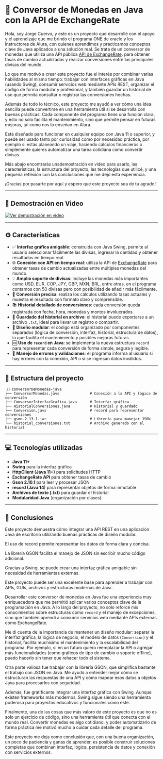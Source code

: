# 💱 Conversor de Monedas en Java con la API de ExchangeRate

Hola, soy Jorge Cuervo, y este es un proyecto que desarrollé con el apoyo y el aprendizaje que me brindo el programa ONE de oracle y los instructores de Alura, con quienes aprendimos y practicamos conceptos clave de Java aplicados a una solución real. Se trata de un conversor de monedas que utiliza una API pública [API de ExchangeRate](https://www.exchangerate-api.com/). para obtener tasas de cambio actualizadas y realizar conversiones entre las principales divisas del mundo.

Lo que me motivó a crear este proyecto fue el interés por combinar varias habilidades al mismo tiempo: trabajar con interfaces gráficas en Java (usando Swing), consumir servicios web mediante APIs REST, organizar el código de forma modular y profesional, y también guardar un historial de uso que permita consultar o registrar las conversiones hechas.

Además de todo lo técnico, este proyecto me ayudó a ver cómo una idea sencilla puede convertirse en una herramienta útil si se desarrolla con buenas prácticas. Cada componente del programa tiene una función clara, y esto no solo facilita el mantenimiento, sino que permite pensar en futuras mejoras, tal como nos lo enseñan en Alura.

Está diseñado para funcionar en cualquier equipo con Java 11 o superior, y puede ser usado tanto por curiosidad como por necesidad práctica, por ejemplo si estás planeando un viaje, haciendo cálculos financieros o simplemente quieres automatizar una tarea cotidiana como convertir divisas.

Más abajo encontrarás unademostración en video para usarlo, las características, la estructura del proyecto, las tecnologías que utilicé, y una pequeña reflexión con las conclusiones que me dejó esta experiencia.

¡Gracias por pasarte por aquí y espero que este proyecto sea de tu agrado!

-------------------------------------------------
## 🎥 Demostración en Video

[![Ver demostración en video](43144ba1-7b9a-4cb0-bbec-ea600dc0a126.png)](https://somup.com/cTifoNLNBK)



-------------------------------------------------

## ⚙️ Características

- ✅ **Interfaz gráfica amigable**: construida con Java Swing, permite al usuario seleccionar fácilmente las divisas, ingresar la cantidad y obtener resultados en tiempo real.
- 🌐 **Conexión con API en tiempo real**: utiliza la API de [ExchangeRate](https://www.exchangerate-api.com/) para obtener tasas de cambio actualizadas entre múltiples monedas del mundo.
- 💡 **Amplio soporte de divisas**: incluye las monedas más importantes como USD, EUR, COP, JPY, GBP, MXN, BRL, entre otras. en el programa contamos con 50 divisas pero con posibilidad de añadir más fácilmente.
- 🧠 **Conversión precisa**: realiza los cálculos utilizando tasas actuales y muestra el resultado con formato claro y comprensible.
- 📚 **Historial detallado de conversiones**: cada conversión queda registrada con fecha, hora, monedas y montos involucrados.
- 💾 **Guardado del historial en archivo**: el historial puede exportarse a un archivo `.txt`, ideal para llevar un registro o compartir.
- 🧩 **Diseño modular**: el código está organizado por componentes separados (lógica de conversión, interfaz, historial, estructura de datos), lo que facilita el mantenimiento y posibles mejoras futuras.
- 🆕 **Uso de `record` en Java**: se implementa la nueva estructura `record` para representar cada conversión de forma simple, segura y legible.
- 🚫 **Manejo de errores y validaciones**: el programa informa al usuario si hay errores con la conexión, API o si se ingresan datos inválidos.


----------------------------------------------
## 🧩 Estructura del proyecto

```
 📂 conversorDeMonedas-java
├── ConversorMonedas.java              # Conexión a la API y lógica de conversión
├── ConversorInterfazGrafica.java      # Interfaz gráfica
├── HistorialConversiones.java         # Historial y guardado
├── Conversion.java                    # record para representar conversiones
├── gson-2.13.1.jar                    # Librería para manejar JSON
└── historial_conversiones.txt         # Archivo generado con el historial
```
----------------------------------------------
## 💻 Tecnologías utilizadas

- **Java 11+**
- **Swing** para la interfaz gráfica
- **HttpClient (Java 11+)** para solicitudes HTTP
- **ExchangeRate API** para obtener tasas de cambio
- **Gson 2.10.1** para leer y procesar JSON
- **record (Java 14)** para representar objetos de forma inmutable
- **Archivos de texto (.txt)** para guardar el historial
- **Modularidad Java** (organización por clases)
-----------------------------------------------

## 📄 Conclusiones

Este proyecto demuestra cómo integrar una API REST en una aplicación Java de escritorio utilizando buenas prácticas de diseño modular.

El uso de record permite representar los datos de forma clara y concisa.

La librería GSON facilita el manejo de JSON sin escribir mucho código adicional.

Gracias a Swing, se puede crear una interfaz gráfica amigable sin necesidad de herramientas externas.

Este proyecto puede ser una excelente base para aprender a trabajar con APIs, GUIs, archivos y estructuras modernas de Java.

Desarrollar este conversor de monedas en Java fue una experiencia muy enriquecedora que me permitió aplicar varios conceptos clave de la programación en Java. A lo largo del proyecto, no solo reforcé mis conocimientos sobre estructuras como `record` y el manejo de excepciones, sino que también aprendí a consumir servicios web mediante APIs externas como ExchangeRate.

Me di cuenta de la importancia de mantener un diseño modular: separar la interfaz gráfica, la lógica de negocio, el modelo de datos (`Conversion`) y el historial, facilita muchísimo el mantenimiento y la escalabilidad del programa. Por ejemplo, si en un futuro quiero reemplazar la API o agregar más funcionalidades (como gráficos de tipo de cambio o soporte offline), puedo hacerlo sin tener que rehacer todo el sistema.

Otra parte valiosa fue trabajar con la librería GSON, que simplifica bastante el trabajo con JSON en Java. Me ayudó a entender mejor cómo se estructuran las respuestas de una API y cómo mapear esos datos a objetos Java para procesarlos con seguridad.

Además, fue gratificante integrar una interfaz gráfica con Swing. Aunque existen frameworks más modernos, Swing sigue siendo una herramienta poderosa para proyectos educativos y funcionales como este.

Finalmente, una de las cosas que más valoro de este proyecto es que no es solo un ejercicio de código, sino una herramienta útil que conecta con el mundo real. Convertir monedas es algo cotidiano, y poder automatizarlo de forma práctica me motivó mucho a cuidar cada detalle del programa.

Este proyecto me deja como conclusión que, con una buena organización, un poco de paciencia y ganas de aprender, es posible construir soluciones completas que combinan interfaz, lógica, persistencia de datos y conexión con servicios externos.
